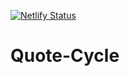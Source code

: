 [![Netlify Status](https://api.netlify.com/api/v1/badges/99c13528-9f8a-4323-a6d8-0dedb631865f/deploy-status)](https://app.netlify.com/sites/quotesgenv1-js/deploys)
# Quote-Cycle
